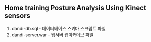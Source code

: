 ## Home training Posture Analysis Using Kinect sensors
1. dandi-db.sql - 데이터베이스 스키마 스크립트 파일
2. dandi-server.war - 웹서버 웹아카이브 파일
